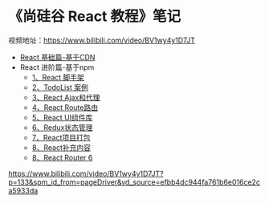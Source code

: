 # 《尚硅谷 React 教程》笔记

视频地址：https://www.bilibili.com/video/BV1wy4y1D7JT

- [React 基础篇-基于CDN](/blog/react/atguigu-react-basic.md)
- React 进阶篇-基于npm
    - [1、React 脚手架](/blog/react/01-create-react-app.md)
    - [2、TodoList 案例](/blog/react/02-todo-list.md)
    - [3、React Ajax和代理](/blog/react/03-react-ajax.md)
    - [4、React Route路由](/blog/react/04-react-route.md)
    - [5、React UI组件库](/blog/react/05-react-ui.md)
    - [6、Redux状态管理](/blog/react/06-redux.md)
    - [7、React项目打包](/blog/react/07-react-build.md)
    - [8、React补充内容](/blog/react/08-react-append.md)
    - [8、React Router 6](/blog/react/09-react-route.md)


https://www.bilibili.com/video/BV1wy4y1D7JT?p=133&spm_id_from=pageDriver&vd_source=efbb4dc944fa761b6e016ce2ca5933da